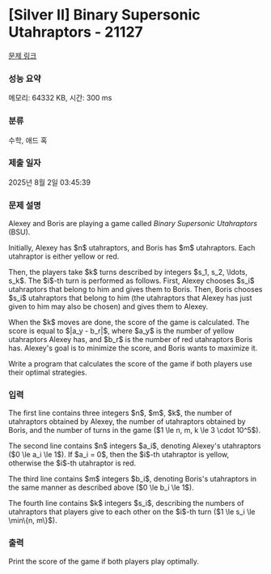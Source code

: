 # [Silver II] Binary Supersonic Utahraptors - 21127 

[문제 링크](https://www.acmicpc.net/problem/21127) 

### 성능 요약

메모리: 64332 KB, 시간: 300 ms

### 분류

수학, 애드 혹

### 제출 일자

2025년 8월 2일 03:45:39

### 문제 설명

<p>Alexey and Boris are playing a game called <em>Binary Supersonic Utahraptors</em> (BSU). </p>

<p>Initially, Alexey has $n$ utahraptors, and Boris has $m$ utahraptors. Each utahraptor is either yellow or red.</p>

<p>Then, the players take $k$ turns described by integers $s_1, s_2, \ldots, s_k$. The $i$-th turn is performed as follows. First, Alexey chooses $s_i$ utahraptors that belong to him and gives them to Boris. Then, Boris chooses $s_i$ utahraptors that belong to him (the utahraptors that Alexey has just given to him may also be chosen) and gives them to Alexey.</p>

<p>When the $k$ moves are done, the score of the game is calculated. The score is equal to $|a_y - b_r|$, where $a_y$ is the number of yellow utahraptors Alexey has, and $b_r$ is the number of red utahraptors Boris has. Alexey's goal is to minimize the score, and Boris wants to maximize it.</p>

<p>Write a program that calculates the score of the game if both players use their optimal strategies.</p>

### 입력 

 <p>The first line contains three integers $n$, $m$, $k$, the number of utahraptors obtained by Alexey, the number of utahraptors obtained by Boris, and the number of turns in the game ($1 \le n, m, k \le 3 \cdot 10^5$).</p>

<p>The second line contains $n$ integers $a_i$, denoting Alexey's utahraptors ($0 \le a_i \le 1$). If $a_i = 0$, then the $i$-th utahraptor is yellow, otherwise the $i$-th utahraptor is red.</p>

<p>The third line contains $m$ integers $b_i$, denoting Boris's utahraptors in the same manner as described above ($0 \le b_i \le 1$).</p>

<p>The fourth line contains $k$ integers $s_i$, describing the numbers of utahraptors that players give to each other on the $i$-th turn ($1 \le s_i \le \min\{n, m\}$).</p>

### 출력 

 <p>Print the score of the game if both players play optimally.</p>

